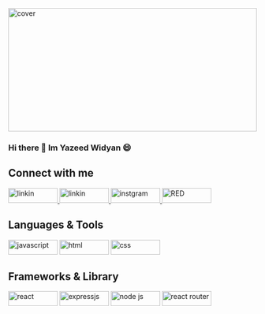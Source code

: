  <img width="100%" height="250px" src="https://res.cloudinary.com/dxg8ehdcq/image/upload/v1665602412/Yazeed_Widyan_tspdyf.png" alt="cover">





### Hi there 👋 Im Yazeed Widyan :smile:


## Connect with me


<a href="https://www.linkedin.com/in/yazeedwidyan/" target="_blank" rel="noopener noreferrer">
 <img width="100px" height="30px" src="https://img.shields.io/badge/LinkedIn-0077B5?style=for-the-badge&logo=linkedin&logoColor=white" alt="linkin">
 </a>
 
 <a href="yazeedwidyany@gmail.com" target="_blank" rel="noopener noreferrer">
 <img width="100px" height="30px" src="https://img.shields.io/badge/Gmail-D14836?style=for-the-badge&logo=gmail&logoColor=white" alt="linkin">
 </a>
 
 <a href="https://www.instagram.com/yazeedwidyan/" target="_blank" rel="noopener noreferrer">
 <img width="100px" height="30px" src="https://img.shields.io/badge/Instagram-E4405F?style=for-the-badge&logo=instagram&logoColor=white" alt="instgram">
 </a>
 
 <a href="https://www.facebook.com/yazeed.widyan17/" target="_blank" rel="noopener noreferrer">
 <img width="100px" height="30px" src="https://img.shields.io/badge/Facebook-1877F2?style=for-the-badge&logo=facebook&logoColor=white" alt="RED">
 </a>
 
 ## Languages & Tools
 

 <p>
  <img width="100px" height="30px" src="https://img.shields.io/badge/JavaScript-323330?style=for-the-badge&logo=javascript&logoColor=F7DF1E" alt="javascript">
 
 <img width="100px" height="30px" src="https://img.shields.io/badge/HTML5-E34F26?style=for-the-badge&logo=html5&logoColor=white" alt="html">
 
 <img width="100px" height="30px" src="https://img.shields.io/badge/CSS3-1572B6?style=for-the-badge&logo=css3&logoColor=white" alt="css">
 
</p>


 ## Frameworks & Library


 <p>
  <img width="100px" height="30px" src="https://img.shields.io/badge/React-20232A?style=for-the-badge&logo=react&logoColor=61DAFB" alt="react">
 
 <img width="100px" height="30px" src="https://img.shields.io/badge/Express.js-000000?style=for-the-badge&logo=express&logoColor=white" alt="expressjs">
 
 <img width="100px" height="30px" src="https://img.shields.io/badge/Node.js-339933?style=for-the-badge&logo=nodedotjs&logoColor=white" alt="node js">
 
 <img width="100px" height="30px" src="https://img.shields.io/badge/React_Router-CA4245?style=for-the-badge&logo=react-router&logoColor=white" alt="react router">
 

 
</p>


 


<!--
**YazeedWidyan/YazeedWidyan** is a ✨ _special_ ✨ repository because its `README.md` (this file) appears on your GitHub profile.

Here are some ideas to get you started:

- 🔭 I’m currently working on ...
- 🌱 I’m currently learning ...
- 👯 I’m looking to collaborate on ...
- 🤔 I’m looking for help with ...
- 💬 Ask me about ...
- 📫 How to reach me: ...
- 😄 Pronouns: ...
- ⚡ Fun fact: ....
-->

